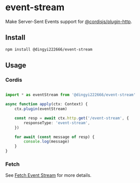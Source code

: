 # event-stream

Make Server-Sent Events support for [@cordisjs/plugin-http](https://github.com/cordiverse/http).

## Install

```bash
npm install @dingyi222666/event-stream
```

## Usage

### Cordis

```ts

import * as eventStream from '@dingyi222666/event-stream'

async function apply(ctx: Context) {
    ctx.plugin(eventStream)

    const resp = await ctx.http.get('/event-stream', {
        responseType: 'event-stream',
    })

    for await (const message of resp) {
        console.log(message)
    }
}
```

### Fetch

See [Fetch Event Stream](https://github.com/lukeed/fetch-event-stream) for more details.
